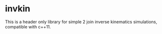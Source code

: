 # invkin
This is a header only library for simple 2 join inverse kinematics simulations, compatible with c++11.
